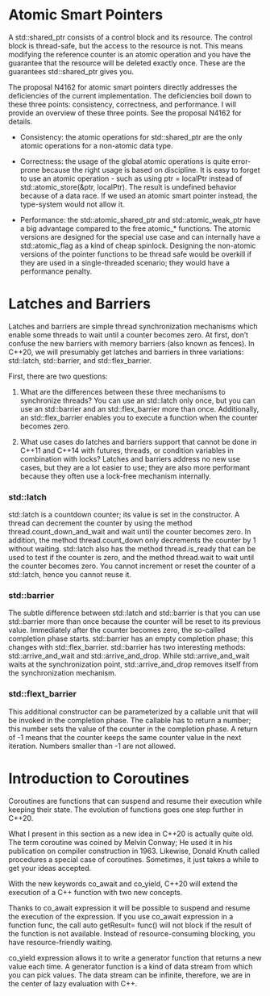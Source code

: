 # Atomic Smart Pointers

A std::shared_ptr consists of a control block and its resource. The control block is thread-safe, but the access to the resource is not. This means modifying the reference counter is an atomic operation and you have the guarantee that the resource will be deleted exactly once. These are the guarantees std::shared_ptr gives you.

The proposal N4162 for atomic smart pointers directly addresses the deficiencies of the current implementation. The deficiencies boil down to these three points: consistency, correctness, and performance. I will provide an overview of these three points. See the proposal N4162 for details.

* Consistency: the atomic operations for std::shared_ptr are the only atomic operations for a non-atomic data type.

* Correctness: the usage of the global atomic operations is quite error-prone because the right usage is based on discipline. It is easy to forget to use an atomic operation - such as using ptr = localPtr instead of std::atomic_store(&ptr, localPtr). The result is undefined behavior because of a data race. If we used an atomic smart pointer instead, the type-system would not allow it.

* Performance: the std::atomic_shared_ptr and std::atomic_weak_ptr have a big advantage compared to the free atomic_* functions. The atomic versions are designed for the special use case and can internally have a std::atomic_flag as a kind of cheap spinlock. Designing the non-atomic versions of the pointer functions to be thread safe would be overkill if they are used in a single-threaded scenario; they would have a performance penalty.

# Latches and Barriers 

Latches and barriers are simple thread synchronization mechanisms which enable some threads to wait until a counter becomes zero. At first, don’t confuse the new barriers with memory barriers (also known as fences). In C++20, we will presumably get latches and barriers in three variations: std::latch, std::barrier, and std::flex_barrier.

First, there are two questions:

1. What are the differences between these three mechanisms to synchronize threads? You can use an std::latch only once, but you can use an std::barrier and an std::flex_barrier more than once. Additionally, an std::flex_barrier enables you to execute a function when the counter becomes zero.

2. What use cases do latches and barriers support that cannot be done in C++11 and C++14 with futures, threads, or condition variables in combination with locks? Latches and barriers address no new use cases, but they are a lot easier to use; they are also more performant because they often use a lock-free mechanism internally.


### std::latch

std::latch is a countdown counter; its value is set in the constructor. A thread can decrement the counter by using the method thread.count_down_and_wait and wait until the counter becomes zero. In addition, the method thread.count_down only decrements the counter by 1 without waiting. std::latch also has the method thread.is_ready that can be used to test if the counter is zero, and the method thread.wait to wait until the counter becomes zero. You cannot increment or reset the counter of a std::latch, hence you cannot reuse it.

### std::barrier

The subtle difference between std::latch and std::barrier is that you can use std::barrier more than once because the counter will be reset to its previous value. Immediately after the counter becomes zero, the so-called completion phase starts. std::barrier has an empty completion phase; this changes with std::flex_barrier. std::barrier has two interesting methods: std::arrive_and_wait and std::arrive_and_drop. While std::arrive_and_wait waits at the synchronization point, std::arrive_and_drop removes itself from the synchronization mechanism.



### std::flext_barrier

This additional constructor can be parameterized​ by a callable unit that will be invoked in the completion phase. The callable has to return a number; this number sets the value of the counter in the completion phase. A return of -1 means that the counter keeps the same counter value in the next iteration. Numbers smaller than -1 are not allowed.

# Introduction to Coroutines

Coroutines are functions that can suspend and resume their execution while keeping their state. The evolution of functions goes one step further in C++20.

What I present in this section as a new idea in C++20 is actually quite old. The term coroutine was coined by Melvin Conway; He used it in his publication on compiler construction in 1963. Likewise, Donald Knuth called procedures a special case of coroutines. Sometimes, it just takes a while to get your ideas accepted.

With the new keywords co_await and co_yield, C++20 will extend the execution of a C++ function with two new concepts.

Thanks to co_await expression it will be possible to suspend and resume the execution of the expression. If you use co_await expression in a function func, the call auto getResult= func() will not block if the result of the function is not available. Instead of resource-consuming blocking, you have resource-friendly waiting.

co_yield expression allows it to write a generator function that returns a new value each time. A generator function is a kind of data stream from which you can pick values. The data stream can be infinite, therefore, we are in the center of lazy evaluation with C++.



































